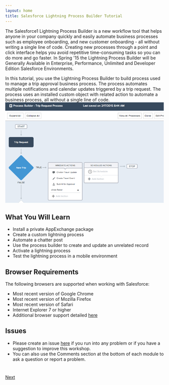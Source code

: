 ```yaml
---
layout: home
title: Salesforce Lightning Process Builder Tutorial
---
```

The Salesforce1 Lightning Process Builder is a new workflow tool that helps anyone in your company quickly and easily automate business processes such as employee onboarding, and new customer onboarding - all without writing a single line of code. Creating new processes through a point and click interface helps you avoid repetitive time-consuming tasks so you can do more and go faster. In Spring '15 the Lightning Process Builder will be Generally Available in Enterprise, Performance, Unlimited and Developer Edition Salesforce Environments. 


In this tutorial, you use the Lightning Process Builder to build process used to manage a trip approval business process. The process automates multiple notifications and calendar updates triggered by a trip request.
The process uses an installed custom object with related action to automate a business process, all without a single line of code.
![](images/overview.jpg)



## What You Will Learn

- Install a private AppExchange package 
- Create a custom lightning process
- Automate a chatter post
- Use the process builder to create and update an unrelated record
- Activate a lightning process
- Test the lightning process in a mobile environment



## Browser Requirements

The following browsers are supported when working with Salesforce:

  - Most recent version of Google Chrome
  - Most recent version of Mozilla Firefox
  - Most recent version of Safari
  - Internet Explorer 7 or higher
  - Additional browser support detailed <a href="https://help.salesforce.com/apex/HTViewHelpDoc?id=getstart_browser_overview.htm" target="_blank">here</a>

## Issues

- Please create an issue <a href="https://github.com/leeanndroid/LightningProcessBuilder/issues" target="_blank">here</a> if you run
into any problem or if you have a suggestion to improve this workshop.
- You can also use the Comments section at the bottom of each module to ask a question or report a problem.


<div class="row" style="margin-top:40px;">
<div class="col-sm-12">
<a href="create-developer-edition.html" class="btn btn-default pull-right">Next <i class="glyphicon glyphicon-chevron-right"></i></a>
</div>
</div>
